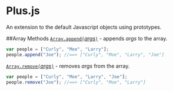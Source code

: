 # Plus.js
An extension to the default Javascript objects using prototypes. 

##Array Methods
[`Array.append(`*args*`)`](https://github.com/KingShimkus/Plus.js/blob/master/src/Array.js#L58) - appends *args* to the array.
```javascript
var people = ["Curly", "Moe", "Larry"];
people.append("Joe"); //==> ["Curly", "Moe", "Larry", "Joe"]
```

[`Array.remove(`*args*`)`](https://github.com/KingShimkus/Plus.js/blob/master/src/Array.js#L58) - removes *args* from the array.

```javascript
var people = ["Curly", "Moe", "Larry", "Joe"];
people.remove("Joe"); //==> ["Curly", "Moe", "Larry"]
```
